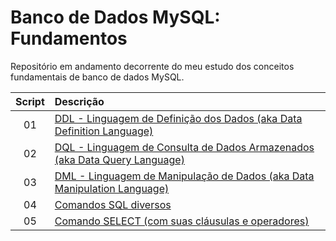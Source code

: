 # Banco de Dados MySQL: Fundamentos
 
Repositório em andamento decorrente do meu estudo dos conceitos fundamentais de banco de dados MySQL.


Script | Descrição 
:---: | :---
01 | [DDL - Linguagem de Definição dos Dados (aka Data Definition Language)](https://github.com/michelelozada/Banco-de-Dados-MySQL_Fundamentos/blob/main/01-Comandos_DDL.sql)
02 | [DQL - Linguagem de Consulta de Dados Armazenados (aka Data Query Language)](https://github.com/michelelozada/Banco-de-Dados-MySQL_Fundamentos/blob/main/02-Comandos_DQL.sql)
03 | [DML - Linguagem de Manipulação de Dados (aka Data Manipulation Language)](https://github.com/michelelozada/Banco-de-Dados-MySQL_Fundamentos/blob/main/03-Comandos_DML.sql)
04 | [Comandos SQL diversos](https://github.com/michelelozada/Banco-de-Dados-MySQL_Fundamentos/blob/main/04-Comandos-SQL-Diversos.sql)
05 | [Comando SELECT (com suas cláusulas e operadores)](https://github.com/michelelozada/Banco-de-Dados-MySQL_Fundamentos/blob/main/05-Comando_SELECT.sql)
